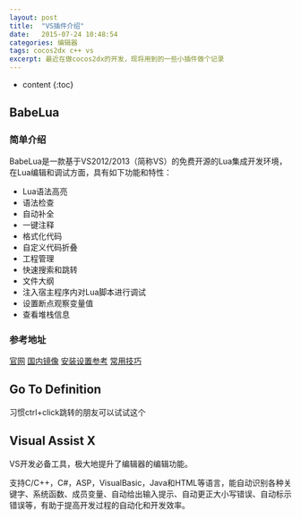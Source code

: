 ```yaml
---
layout: post
title:  "VS插件介绍"
date:   2015-07-24 10:48:54
categories: 编辑器
tags: cocos2dx c++ vs
excerpt: 最近在做cocos2dx的开发，现将用到的一些小插件做个记录
---
```


* content
{:toc}

## BabeLua

### 简单介绍
BabeLua是一款基于VS2012/2013（简称VS）的免费开源的Lua集成开发环境，在Lua编辑和调试方面，具有如下功能和特性：
* Lua语法高亮
* 语法检查
* 自动补全
* 一键注释
* 格式化代码
* 自定义代码折叠
* 工程管理
* 快速搜索和跳转
* 文件大纲
* 注入宿主程序内对Lua脚本进行调试
* 设置断点观察变量值
* 查看堆栈信息

### 参考地址
[官网](https://babelua.codeplex.com)
[国内镜像](http://pan.baidu.com/s/1sjmC169 )
[安装设置参考](http://www.cocoachina.com/bbs/read.php?tid=205043)
[常用技巧](http://blog.csdn.net/babestudio/article/details/27226477)

## Go To Definition

习惯ctrl+click跳转的朋友可以试试这个

## Visual Assist X

VS开发必备工具，极大地提升了编辑器的编辑功能。

支持C/C++，C#，ASP，VisualBasic，Java和HTML等语言，能自动识别各种关键字、系统函数、成员变量、自动给出输入提示、自动更正大小写错误、自动标示错误等，有助于提高开发过程的自动化和开发效率。
